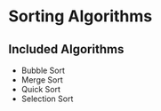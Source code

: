 # Sorting Algorithms

## Included Algorithms

* Bubble Sort
* Merge Sort
* Quick Sort
* Selection Sort

